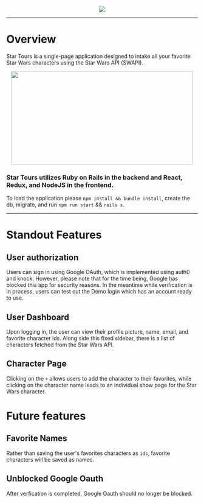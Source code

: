 
<p align="center"> 
  <img src="https://i.ibb.co/T0Gw27V/coollogo-com-7539143.png">
</p>

-------------
# Overview

Star Tours is a single-page application designed to intake all your favorite Star Wars characters using the Star Wars API (SWAPI). 

<p align="center"> 
  <img src="https://media.giphy.com/media/phMHahfz4jrgYvKqRO/giphy.gif" width="480" height="246" frameBorder="0" allowFullScreen>
</p>

### Star Tours utilizes Ruby on Rails in the backend and React, Redux, and NodeJS in the frontend. 

To load the application please `npm install && bundle install`, create the db, migrate, and run `npm run start` && `rails s`.

-------------

# Standout Features

## User authorization 

Users can sign in using Google OAuth, which is implemented using auth0 and knock. However, please note that for the time being, Google has blocked this app for security reasons.
In the meantime while verification is in process, users can test out the Demo login which has an account ready to use. 

## User Dashboard

Upon logging in, the user can view their profile picture, name, email, and favorite character ids. Along side this fixed sidebar, there is a list of characters fetched from the Star Wars API.


## Character Page

Clicking on the `+` allows users to add the character to their favorites, while clicking on the character name leads to an individual show page for the Star Wars character.

# Future features

## Favorite Names

Rather than saving the user's favorites characters as `ids`, favorite characters will be saved as names.

## Unblocked Google Oauth
After verfication is completed, Google Oauth should no longer be blocked.
